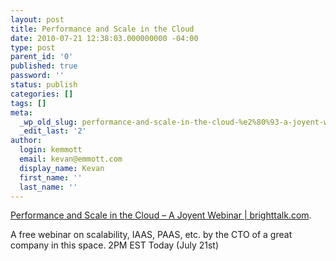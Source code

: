 ```yaml
---
layout: post
title: Performance and Scale in the Cloud
date: 2010-07-21 12:38:03.000000000 -04:00
type: post
parent_id: '0'
published: true
password: ''
status: publish
categories: []
tags: []
meta:
  _wp_old_slug: performance-and-scale-in-the-cloud-%e2%80%93-a-joyent-webinar-brighttalk-com
  _edit_last: '2'
author:
  login: kemmott
  email: kevan@emmott.com
  display_name: Kevan
  first_name: ''
  last_name: ''
---
```

<p><a href="http://www.brighttalk.com/webcast/21979">Performance and Scale in the Cloud – A Joyent Webinar | brighttalk.com</a>.</p>
<p>A free webinar on scalability, IAAS, PAAS, etc. by the CTO of a great company in this space. 2PM EST Today (July 21st)</p>
